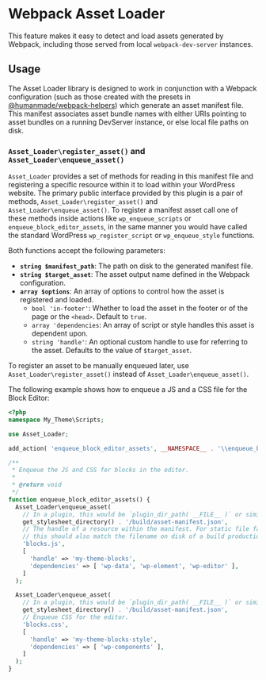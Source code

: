 # Webpack Asset Loader

This feature makes it easy to detect and load assets generated by Webpack, including those served from local `webpack-dev-server` instances.

## Usage

The Asset Loader library is designed to work in conjunction with a Webpack configuration (such as those created with the presets in [@humanmade/webpack-helpers](https://github.com/humanmade/webpack-helpers)) which generate an asset manifest file. This manifest associates asset bundle names with either URIs pointing to asset bundles on a running DevServer instance, or else local file paths on disk.

### `Asset_Loader\register_asset()` and `Asset_Loader\enqueue_asset()`

`Asset_Loader` provides a set of methods for reading in this manifest file and registering a specific resource within it to load within your WordPress website. The primary public interface provided by this plugin is a pair of methods, `Asset_Loader\register_asset()` and `Asset_Loader\enqueue_asset()`. To register a manifest asset call one of these methods inside actions like `wp_enqueue_scripts` or `enqueue_block_editor_assets`, in the same manner you would have called the standard WordPress `wp_register_script` or `wp_enqueue_style` functions.

Both functions accept the following parameters:

- **`string $manifest_path`**: The path on disk to the generated manifest file.
- **`string $target_asset`**: The asset output name defined in the Webpack configuration.
- **`array $options`**: An array of options to control how the asset is registered and loaded.
   - `bool 'in-footer'`: Whether to load the asset in the footer or of the page or the `<head>`. Default to `true`.
   - `array 'dependencies`: An array of script or style handles this asset is dependent upon.
   - `string 'handle'`: An optional custom handle to use for referring to the asset. Defaults to the value of `$target_asset`.


To register an asset to be manually enqueued later, use `Asset_Loader\register_asset()` instead of `Asset_Loader\enqueue_asset()`.

The following example shows how to enqueue a JS and a CSS file for the Block Editor:

```php
<?php
namespace My_Theme\Scripts;

use Asset_Loader;

add_action( 'enqueue_block_editor_assets', __NAMESPACE__ . '\\enqueue_block_editor_assets' );

/**
 * Enqueue the JS and CSS for blocks in the editor.
 *
 * @return void
 */
function enqueue_block_editor_assets() {
  Asset_Loader\enqueue_asset(
    // In a plugin, this would be `plugin_dir_path( __FILE__ )` or similar.
    get_stylesheet_directory() . '/build/asset-manifest.json',
    // The handle of a resource within the manifest. For static file fallbacks,
    // this should also match the filename on disk of a build production asset.
    'blocks.js',
    [
      'handle' => 'my-theme-blocks',
      'dependencies' => [ 'wp-data', 'wp-element', 'wp-editor' ],
    ]
  );

  Asset_Loader\enqueue_asset(
    // In a plugin, this would be `plugin_dir_path( __FILE__ )` or similar.
    get_stylesheet_directory() . '/build/asset-manifest.json',
    // Enqueue CSS for the editor.
    'blocks.css',
    [
      'handle' => 'my-theme-blocks-style',
      'dependencies' => [ 'wp-components' ],
    ]
  );
}
```
